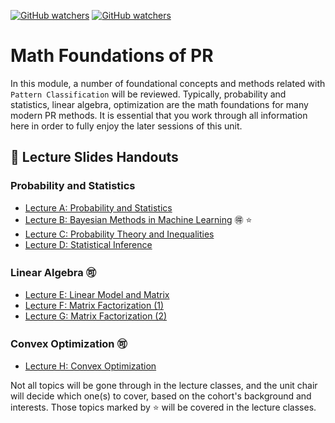 [![GitHub watchers](https://img.shields.io/badge/tulip--lab-Pattern--Classification-brightgreen)](../README.md)
[![GitHub watchers](https://img.shields.io/badge/Module-Foundations-orange)](README.md)

# Math Foundations of PR

In this module, a number of foundational concepts and methods related with `Pattern Classification` will be reviewed. Typically, probability and statistics, linear algebra, optimization are the math foundations for many modern PR methods. It is essential that you work through all information here in order to fully enjoy the later sessions of this unit. 

## :notebook_with_decorative_cover: Lecture Slides Handouts

### Probability and Statistics

- [Lecture A: Probability and Statistics](https://github.com/tulip-lab/handouts/blob/main/PR/PR-S01A.pdf) 
- [Lecture B: Bayesian Methods in Machine Learning](https://github.com/tulip-lab/handouts/blob/main/PR/PR-S01B.pdf) :ideograph_advantage: :star:
- [Lecture C: Probability Theory and Inequalities](https://github.com/tulip-lab/handouts/blob/main/PR/PR-S01C.pdf)
- [Lecture D: Statistical Inference](https://github.com/tulip-lab/handouts/blob/main/PR/PR-S01D.pdf)

### Linear Algebra :accept:

- [Lecture E: Linear Model and Matrix](https://github.com/tulip-lab/handouts/blob/main/PR/PR-S01E.pdf)
- [Lecture F: Matrix Factorization (1)](https://github.com/tulip-lab/handouts/blob/main/PR/PR-S01F.pdf)
- [Lecture G: Matrix Factorization (2)](https://github.com/tulip-lab/handouts/blob/main/PR/PR-S01G.pdf)

### Convex Optimization :accept:


- [Lecture H: Convex Optimization](https://github.com/tulip-lab/handouts/blob/main/PR/PR-S01H.pdf)


Not all topics will be gone through in the lecture classes, and the unit chair will decide which one(s) to cover, based on the cohort's background and interests. Those topics marked by :star: will be covered in the lecture classes. 
